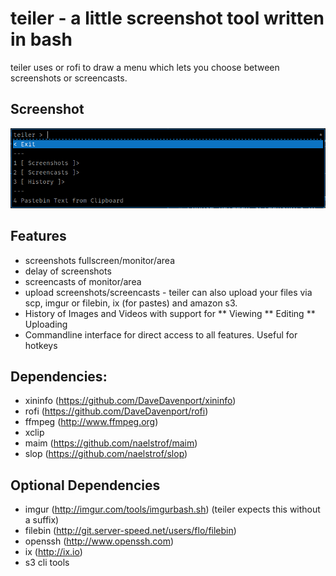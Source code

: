 # teiler - a little screenshot tool written in bash

teiler uses or rofi to draw a menu which lets you
choose between screenshots or screencasts.

## Screenshot

![teiker](screenshot.png "teiler in action")

## Features
* screenshots fullscreen/monitor/area
* delay of screenshots
* screencasts of monitor/area
* upload screenshots/screencasts - teiler can also upload your files via scp, imgur or filebin, ix (for pastes) and amazon s3.
* History of Images and Videos with support for
** Viewing
** Editing
** Uploading
* Commandline interface for direct access to all features. Useful for hotkeys

## Dependencies:

* xininfo (https://github.com/DaveDavenport/xininfo)
* rofi (https://github.com/DaveDavenport/rofi)
* ffmpeg (http://www.ffmpeg.org)
* xclip
* maim (https://github.com/naelstrof/maim)
* slop (https://github.com/naelstrof/slop)

## Optional Dependencies

* imgur (http://imgur.com/tools/imgurbash.sh) (teiler expects this without a suffix)
* filebin (http://git.server-speed.net/users/flo/filebin)
* openssh (http://www.openssh.com)
* ix (http://ix.io)
* s3 cli tools

